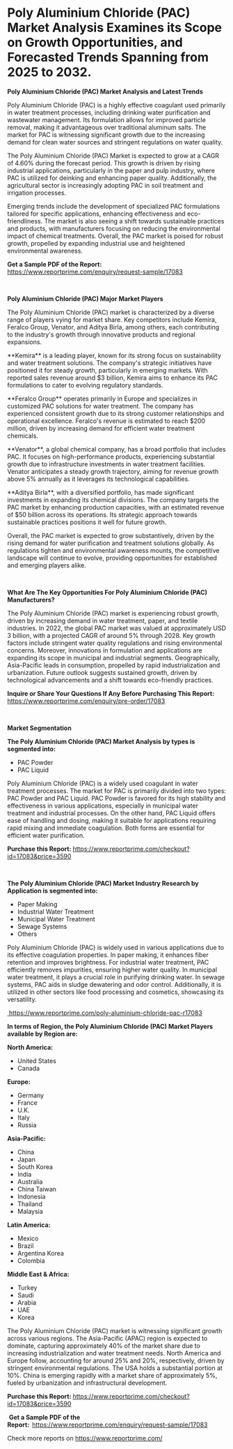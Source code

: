 <p><h1>Poly Aluminium Chloride (PAC) Market Analysis Examines its Scope on Growth Opportunities, and Forecasted Trends Spanning from 2025 to 2032.</h1></p><p><strong>Poly Aluminium Chloride (PAC) Market Analysis and Latest Trends</strong></p>
<p><p>Poly Aluminium Chloride (PAC) is a highly effective coagulant used primarily in water treatment processes, including drinking water purification and wastewater management. Its formulation allows for improved particle removal, making it advantageous over traditional aluminum salts. The market for PAC is witnessing significant growth due to the increasing demand for clean water sources and stringent regulations on water quality. </p><p>The Poly Aluminium Chloride (PAC) Market is expected to grow at a CAGR of 4.60% during the forecast period. This growth is driven by rising industrial applications, particularly in the paper and pulp industry, where PAC is utilized for deinking and enhancing paper quality. Additionally, the agricultural sector is increasingly adopting PAC in soil treatment and irrigation processes. </p><p>Emerging trends include the development of specialized PAC formulations tailored for specific applications, enhancing effectiveness and eco-friendliness. The market is also seeing a shift towards sustainable practices and products, with manufacturers focusing on reducing the environmental impact of chemical treatments. Overall, the PAC market is poised for robust growth, propelled by expanding industrial use and heightened environmental awareness.</p></p>
<p><strong>Get a Sample PDF of the Report:&nbsp;</strong> <a href="https://www.reportprime.com/enquiry/request-sample/17083?utm_campaign=2740&utm_medium=2&utm_source=Github&utm_content=ia&utm_term=18032025&utm_id=poly-aluminium-chloride-pac">https://www.reportprime.com/enquiry/request-sample/17083</a></p>
<p>&nbsp;</p>
<p><strong>Poly Aluminium Chloride (PAC) Major Market Players</strong></p>
<p><p>The Poly Aluminium Chloride (PAC) market is characterized by a diverse range of players vying for market share. Key competitors include Kemira, Feralco Group, Venator, and Aditya Birla, among others, each contributing to the industry's growth through innovative products and regional expansions.</p><p>**Kemira** is a leading player, known for its strong focus on sustainability and water treatment solutions. The company's strategic initiatives have positioned it for steady growth, particularly in emerging markets. With reported sales revenue around $3 billion, Kemira aims to enhance its PAC formulations to cater to evolving regulatory standards.</p><p>**Feralco Group** operates primarily in Europe and specializes in customized PAC solutions for water treatment. The company has experienced consistent growth due to its strong customer relationships and operational excellence. Feralco's revenue is estimated to reach $200 million, driven by increasing demand for efficient water treatment chemicals.</p><p>**Venator**, a global chemical company, has a broad portfolio that includes PAC. It focuses on high-performance products, experiencing substantial growth due to infrastructure investments in water treatment facilities. Venator anticipates a steady growth trajectory, aiming for revenue growth above 5% annually as it leverages its technological capabilities.</p><p>**Aditya Birla**, with a diversified portfolio, has made significant investments in expanding its chemical divisions. The company targets the PAC market by enhancing production capacities, with an estimated revenue of $50 billion across its operations. Its strategic approach towards sustainable practices positions it well for future growth.</p><p>Overall, the PAC market is expected to grow substantively, driven by the rising demand for water purification and treatment solutions globally. As regulations tighten and environmental awareness mounts, the competitive landscape will continue to evolve, providing opportunities for established and emerging players alike.</p></p>
<p>&nbsp;</p>
<p><strong>What Are The Key Opportunities For Poly Aluminium Chloride (PAC) Manufacturers?</strong></p>
<p><p>The Poly Aluminium Chloride (PAC) market is experiencing robust growth, driven by increasing demand in water treatment, paper, and textile industries. In 2022, the global PAC market was valued at approximately USD 3 billion, with a projected CAGR of around 5% through 2028. Key growth factors include stringent water quality regulations and rising environmental concerns. Moreover, innovations in formulation and applications are expanding its scope in municipal and industrial segments. Geographically, Asia-Pacific leads in consumption, propelled by rapid industrialization and urbanization. Future outlook suggests sustained growth, driven by technological advancements and a shift towards eco-friendly practices.</p></p>
<p><strong>Inquire or Share Your Questions If Any Before Purchasing This Report:</strong> <a href="https://www.reportprime.com/enquiry/pre-order/17083?utm_campaign=2740&utm_medium=2&utm_source=Github&utm_content=ia&utm_term=18032025&utm_id=poly-aluminium-chloride-pac">https://www.reportprime.com/enquiry/pre-order/17083</a></p>
<p>&nbsp;</p>
<p><strong>Market Segmentation</strong></p>
<p><strong>The Poly Aluminium Chloride (PAC) Market Analysis by types is segmented into:</strong></p>
<p><ul><li>PAC Powder</li><li>PAC Liquid</li></ul></p>
<p><p>Poly Aluminium Chloride (PAC) is a widely used coagulant in water treatment processes. The market for PAC is primarily divided into two types: PAC Powder and PAC Liquid. PAC Powder is favored for its high stability and effectiveness in various applications, especially in municipal water treatment and industrial processes. On the other hand, PAC Liquid offers ease of handling and dosing, making it suitable for applications requiring rapid mixing and immediate coagulation. Both forms are essential for efficient water purification.</p></p>
<p><strong>Purchase this Report:&nbsp;</strong><a href="https://www.reportprime.com/checkout?id=17083&price=3590&utm_campaign=2740&utm_medium=2&utm_source=Github&utm_content=ia&utm_term=18032025&utm_id=poly-aluminium-chloride-pac">https://www.reportprime.com/checkout?id=17083&price=3590</a></p>
<p>&nbsp;</p>
<p><strong>The Poly Aluminium Chloride (PAC) Market Industry Research by Application is segmented into:</strong></p>
<p><ul><li>Paper Making</li><li>Industrial Water Treatment</li><li>Municipal Water Treatment</li><li>Sewage Systems</li><li>Others</li></ul></p>
<p><p>Poly Aluminium Chloride (PAC) is widely used in various applications due to its effective coagulation properties. In paper making, it enhances fiber retention and improves brightness. For industrial water treatment, PAC efficiently removes impurities, ensuring higher water quality. In municipal water treatment, it plays a crucial role in purifying drinking water. In sewage systems, PAC aids in sludge dewatering and odor control. Additionally, it is utilized in other sectors like food processing and cosmetics, showcasing its versatility.</p></p>
<p><a href="https://www.reportprime.com/poly-aluminium-chloride-pac-r17083?utm_campaign=2740&utm_medium=2&utm_source=Github&utm_content=ia&utm_term=18032025&utm_id=poly-aluminium-chloride-pac">&nbsp;https://www.reportprime.com/poly-aluminium-chloride-pac-r17083</a></p>
<p><strong>In terms of Region, the Poly Aluminium Chloride (PAC) Market Players available by Region are:</strong></p>
<p>
    <p> <strong> North America: </strong>
        <ul>
            <li>United States</li>
            <li>Canada</li>
        </ul>
        </p> 
    <p> <strong> Europe: </strong>
        <ul>
            <li>Germany</li>
            <li>France</li>
            <li>U.K.</li>
            <li>Italy</li>
            <li>Russia</li>
        </ul>
        </p> 
    <p> <strong> Asia-Pacific: </strong>
        <ul>
            <li>China</li>
            <li>Japan</li>
            <li>South Korea</li>
            <li>India</li>
            <li>Australia</li>
            <li>China Taiwan</li>
            <li>Indonesia</li>
            <li>Thailand</li>
            <li>Malaysia</li>
        </ul>
        </p> 
    <p> <strong> Latin America: </strong>
        <ul>
            <li>Mexico</li>
            <li>Brazil</li>
            <li>Argentina Korea</li>
            <li>Colombia</li>
        </ul>
        </p> 
    <p> <strong> Middle East & Africa: </strong>
        <ul>
            <li>Turkey</li>
            <li>Saudi</li>
            <li>Arabia</li>
            <li>UAE</li>
            <li>Korea</li>
        </ul>
    </p>
    </p>
<p><p>The Poly Aluminium Chloride (PAC) market is witnessing significant growth across various regions. The Asia-Pacific (APAC) region is expected to dominate, capturing approximately 40% of the market share due to increasing industrialization and water treatment needs. North America and Europe follow, accounting for around 25% and 20%, respectively, driven by stringent environmental regulations. The USA holds a substantial portion at 10%. China is emerging rapidly with a market share of approximately 5%, fueled by urbanization and infrastructural development.</p></p>
<p><strong>Purchase this Report: </strong><a href="https://www.reportprime.com/checkout?id=17083&price=3590&utm_campaign=2740&utm_medium=2&utm_source=Github&utm_content=ia&utm_term=18032025&utm_id=poly-aluminium-chloride-pac">https://www.reportprime.com/checkout?id=17083&price=3590</a></p>
<p>&nbsp;<strong>Get a Sample PDF of the Report:&nbsp;&nbsp;</strong><a href="https://www.reportprime.com/enquiry/request-sample/17083?utm_campaign=2740&utm_medium=2&utm_source=Github&utm_content=ia&utm_term=18032025&utm_id=poly-aluminium-chloride-pac">https://www.reportprime.com/enquiry/request-sample/17083</a></p>
<p><strong></strong></p>
<p>Check more reports on <a href="https://www.reportprime.com/?utm_campaign=2740&utm_medium=2&utm_source=Github&utm_content=ia&utm_term=18032025&utm_id=poly-aluminium-chloride-pac">https://www.reportprime.com/</a></p>